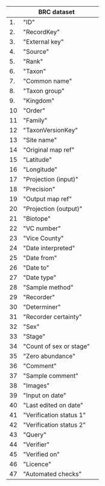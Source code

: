 
|    |BRC dataset              |   |
|----|-------------------------|---|
| 1. |"ID"                     |   |
| 2. |"RecordKey"              |   |
| 3. |"External key"           |   |
| 4. |"Source"                 |   |
| 5. |"Rank"                   |   |
| 6. |"Taxon"                  |   |
| 7. |"Common name"            |   |
| 8. |"Taxon group"            |   |
| 9. |"Kingdom"                |   |
| 10 | "Order"                 |   |
| 11 | "Family"                |   |
| 12 | "TaxonVersionKey"       |   |
| 13 | "Site name"             |   |
| 14 | "Original map ref"      |   |
| 15 | "Latitude"              |   |
| 16 | "Longitude"             |   |
| 17 | "Projection (input)"    |   |
| 18 | "Precision"             |   |
| 19 | "Output map ref"        |   |
| 20 | "Projection (output)"   |   |
| 21 | "Biotope"               |   |
| 22 | "VC number"             |   |
| 23 | "Vice County"           |   |
| 24 | "Date interpreted"      |   |
| 25 | "Date from"             |   |
| 26 | "Date to"               |   |
| 27 | "Date type"             |   |
| 28 | "Sample method"         |   |
| 29 | "Recorder"              |   |
| 30 | "Determiner"            |   |
| 31 | "Recorder certainty"    |   |
| 32 | "Sex"                   |   |
| 33 | "Stage"                 |   |
| 34 | "Count of sex or stage" |   |
| 35 | "Zero abundance"        |   |
| 36 | "Comment"               |   |
| 37 | "Sample comment"        |   |
| 38 | "Images"                |   |
| 39 | "Input on date"         |   |
| 40 | "Last edited on date"   |   |
| 41 | "Verification status 1" |   |
| 42 | "Verification status 2" |   |
| 43 | "Query"                 |   |
| 44 | "Verifier"              |   |
| 45 | "Verified on"           |   |
| 46 | "Licence"               |   |
| 47 | "Automated checks"      |   | 

